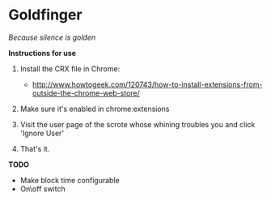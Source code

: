 Goldfinger
===

_Because silence is golden_


**Instructions for use**

1. Install the CRX file in Chrome:

   * http://www.howtogeek.com/120743/how-to-install-extensions-from-outside-the-chrome-web-store/

2. Make sure it's enabled in chrome:extensions

3. Visit the user page of the scrote whose whining troubles you and click 'Ignore User'

4. That's it.



**TODO**

* Make block time configurable
* On\off switch